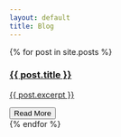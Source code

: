 ```yaml
---
layout: default
title: Blog
---
```


<section class="sh-blog">
    <div class="sh-product-list">
    {% for post in site.posts %}
        <a href="{{ post.url }}">
            <div class="sh-product">
                <h3>{{ post.title }}</h3>
                <p>{{ post.excerpt }}</p>
                <button class="sh-button">Read More</button>
            </div>
        </a>
    {% endfor %}
    </div>
</section>